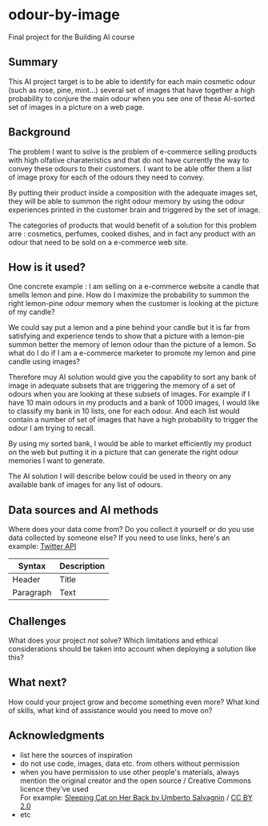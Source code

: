 # odour-by-image
Final project for the Building AI course

## Summary

This AI project target is to be able to identify for each main cosmetic odour (such as rose, pine, mint...) several set of images that have together a high probability to conjure the main odour when you see one of these AI-sorted set of images in a picture on a web page.


## Background

The problem I want to solve is the problem of e-commerce selling products with high olfative charateristics and that do not have currently the way to convey these odours to their customers. I want to be able offer them a list of image proxy for each of the odours they need to convey.

By putting their product inside a composition with the adequate images set, they will be able to summon the right odour memory by using the odour experiences printed in the customer brain and triggered by the set of image.

The categories of products that would benefit of a solution for this problem arre : cosmetics, perfumes, cooked dishes, and in fact any product with an odour that need to be sold on a e-commerce web site.


## How is it used?

One concrete example : I am selling on a e-commerce website a candle that smells lemon and pine. How do I maximize the probability to summon the right lemon-pine odour memory when the customer is looking at the picture of my candle?

We could say put a lemon and a pine behind your candle but it is far from satisfying and experience tends to show that a picture with a lemon-pie summon better the memory of lemon odour than the picture of a lemon. So what do I do if I am a e-commerce marketer to promote my lemon and pine candle using images?

Therefore muy AI solution would give you the capability to sort any bank of image in adequate subsets that are triggering the memory of a set of odours when you are looking at these subsets of images. For example if I have 10 main odours in my products and a bank of 1000 images, I would like to classify my bank in 10 lists, one for each odour.
And each list would contain a number of set of images that have a high probability to trigger the odour I am trying to recall.

By using my sorted bank, I would be able to market efficiently my product on the web but putting it in a picture that can generate the right odour memories I want to generate.

The AI solution I will describe below could be used in theory on any available bank of images for any list of odours.


## Data sources and AI methods
Where does your data come from? Do you collect it yourself or do you use data collected by someone else?
If you need to use links, here's an example:
[Twitter API](https://developer.twitter.com/en/docs)

| Syntax      | Description |
| ----------- | ----------- |
| Header      | Title       |
| Paragraph   | Text        |

## Challenges

What does your project _not_ solve? Which limitations and ethical considerations should be taken into account when deploying a solution like this?

## What next?

How could your project grow and become something even more? What kind of skills, what kind of assistance would you  need to move on? 


## Acknowledgments

* list here the sources of inspiration 
* do not use code, images, data etc. from others without permission
* when you have permission to use other people's materials, always mention the original creator and the open source / Creative Commons licence they've used
  <br>For example: [Sleeping Cat on Her Back by Umberto Salvagnin](https://commons.wikimedia.org/wiki/File:Sleeping_cat_on_her_back.jpg#filelinks) / [CC BY 2.0](https://creativecommons.org/licenses/by/2.0)
* etc

